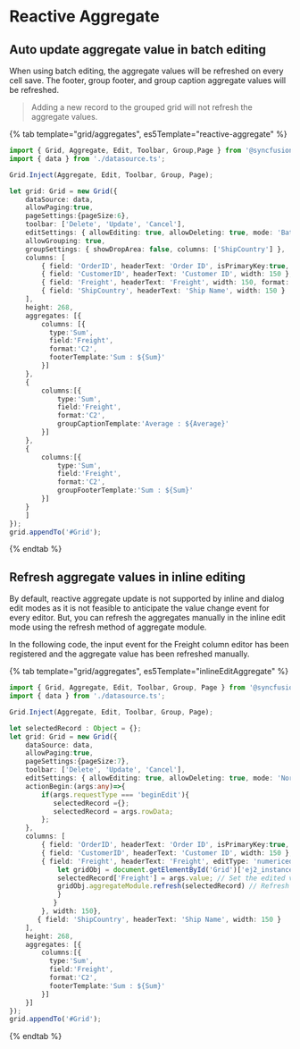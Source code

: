 # Reactive Aggregate

## Auto update aggregate value in batch editing

When using batch editing, the aggregate values will be refreshed on every cell save. The footer, group footer, and group caption aggregate values will be refreshed.

> Adding a new record to the grouped grid will not refresh the aggregate values.

{% tab template="grid/aggregates", es5Template="reactive-aggregate" %}

```typescript
import { Grid, Aggregate, Edit, Toolbar, Group,Page } from '@syncfusion/ej2-grids';
import { data } from './datasource.ts';

Grid.Inject(Aggregate, Edit, Toolbar, Group, Page);

let grid: Grid = new Grid({
    dataSource: data,
    allowPaging:true,
    pageSettings:{pageSize:6},
    toolbar: ['Delete', 'Update', 'Cancel'],
    editSettings: { allowEditing: true, allowDeleting: true, mode: 'Batch' },
    allowGrouping: true,
    groupSettings: { showDropArea: false, columns: ['ShipCountry'] },
    columns: [
        { field: 'OrderID', headerText: 'Order ID', isPrimaryKey:true, textAlign: 'Right', width: 120 },
        { field: 'CustomerID', headerText: 'Customer ID', width: 150 },
        { field: 'Freight', headerText: 'Freight', width: 150, format: 'C2' },
        { field: 'ShipCountry', headerText: 'Ship Name', width: 150 }
    ],
    height: 268,
    aggregates: [{
        columns: [{
          type:'Sum',
          field:'Freight',
          format:'C2',
          footerTemplate:'Sum : ${Sum}'
        }]
    },
    {
        columns:[{
            type:'Sum',
            field:'Freight',
            format:'C2',
            groupCaptionTemplate:'Average : ${Average}'
        }]
    },
    {
        columns:[{
            type:'Sum',
            field:'Freight',
            format:'C2',
            groupFooterTemplate:'Sum : ${Sum}'
        }]
    }
    ]
});
grid.appendTo('#Grid');

```

{% endtab %}

## Refresh aggregate values in inline editing

By default, reactive aggregate update is not supported by inline and dialog edit modes as it is not feasible to anticipate the value change event for every editor. But, you can refresh the aggregates manually in the inline edit mode using the refresh method of aggregate module.

In the following code, the input event for the Freight column editor has been registered and the aggregate value has been refreshed manually.

{% tab template="grid/aggregates", es5Template="inlineEditAggregate" %}

```typescript
import { Grid, Aggregate, Edit, Toolbar, Group, Page } from '@syncfusion/ej2-grids';
import { data } from './datasource.ts';

Grid.Inject(Aggregate, Edit, Toolbar, Group, Page);

let selectedRecord : Object = {};
let grid: Grid = new Grid({
    dataSource: data,
    allowPaging:true,
    pageSettings:{pageSize:7},
    toolbar: ['Delete', 'Update', 'Cancel'],
    editSettings: { allowEditing: true, allowDeleting: true, mode: 'Normal' },
    actionBegin:(args:any)=>{
        if(args.requestType === 'beginEdit'){
           selectedRecord ={};
           selectedRecord = args.rowData;
        };
    },
    columns: [
        { field: 'OrderID', headerText: 'Order ID', isPrimaryKey:true, textAlign: 'Right', width: 120 },
        { field: 'CustomerID', headerText: 'Customer ID', width: 150 },
        { field: 'Freight', headerText: 'Freight', editType: 'numericedit', format: 'C2', edit: { params: { change: (args :any) => {
            let gridObj = document.getElementById('Grid')['ej2_instances'][0];
            selectedRecord['Freight'] = args.value; // Set the edited value to aggregate column
            gridObj.aggregateModule.refresh(selectedRecord) // Refresh aggregates using edited data
            }
           }
        }, width: 150},
       { field: 'ShipCountry', headerText: 'Ship Name', width: 150 }
    ],
    height: 268,
    aggregates: [{
        columns:[{
          type:'Sum',
          field:'Freight',
          format:'C2',
          footerTemplate:'Sum : ${Sum}'
        }]
    }]
});
grid.appendTo('#Grid');

```

{% endtab %}